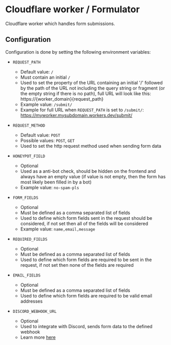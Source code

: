 # Cloudflare worker / Formulator

Cloudflare worker which handles form submissions.

## Configuration

Configuration is done by setting the following environment variables:

- `REQUEST_PATH`
  - Default value: `/`
  - Must contain an initial `/`
  - Used to set the property of the URL containing an initial '/' followed by the path of the URL not including the query string or fragment (or the empty string if there is no path), full URL will look like this: https://{worker_domain}{request_path}
  - Example value: `/submit/`
  - Example for full URL when `REQUEST_PATH` is set to `/submit/`: https://myworker.mysubdomain.workers.dev/submit/

- `REQUEST_METHOD`
  - Default value: `POST`
  - Possible values: `POST`, `GET`
  - Used to set the http request method used when sending form data

- `HONEYPOT_FIELD`
  - Optional
  - Used as a anti-bot check, should be hidden on the frontend and always have an empty value (if value is not empty, then the form has most likely been filled in by a bot)
  - Example value: `no-spam-pls`

- `FORM_FIELDS`
  - Optional
  - Must be defined as a comma separated list of fields
  - Used to define which form fields sent in the request should be considered, if not set then all of the fields will be considered
  - Example value: `name,email,message`

- `REQUIRED_FIELDS`
  - Optional
  - Must be defined as a comma separated list of fields
  - Used to define which form fields are required to be sent in the request, if not set then none of the fields are required

- `EMAIL_FIELDS`
  - Optional
  - Must be defined as a comma separated list of fields
  - Used to define which form fields are required to be valid email addresses

- `DISCORD_WEBHOOK_URL`
  - Optional
  - Used to integrate with Discord, sends form data to the defined webhook
  - Learn more [here](https://support.discord.com/hc/en-us/articles/228383668)